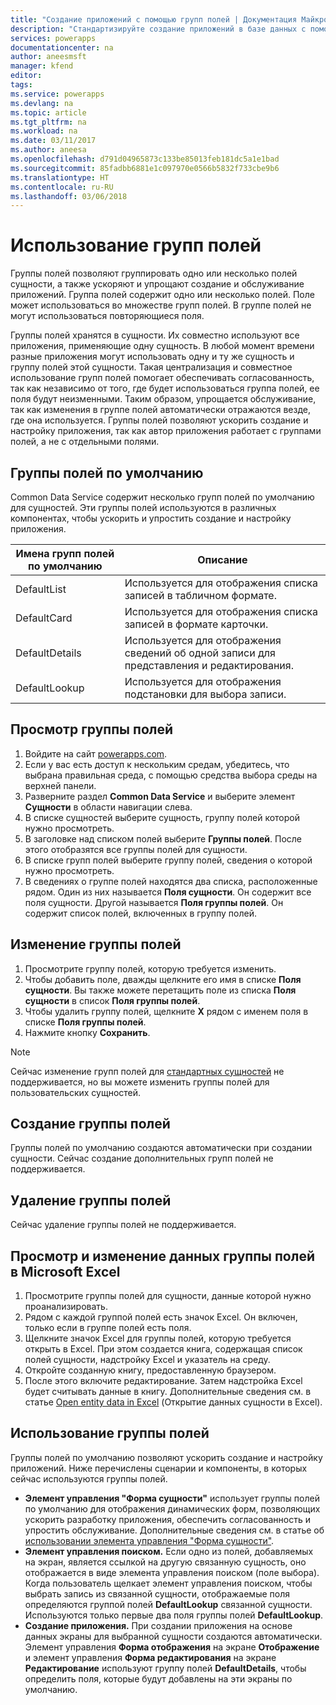 ```yaml
---
title: "Создание приложений с помощью групп полей | Документация Майкрософт"
description: "Стандартизируйте создание приложений в базе данных с помощью групп полей."
services: powerapps
documentationcenter: na
author: aneesmsft
manager: kfend
editor: 
tags: 
ms.service: powerapps
ms.devlang: na
ms.topic: article
ms.tgt_pltfrm: na
ms.workload: na
ms.date: 03/11/2017
ms.author: aneesa
ms.openlocfilehash: d791d04965873c133be85013feb181dc5a1e1bad
ms.sourcegitcommit: 85fadbb6881e1c097970e0566b5832f733cbe9b6
ms.translationtype: HT
ms.contentlocale: ru-RU
ms.lasthandoff: 03/06/2018
---
```

# <a name="use-field-groups"></a>Использование групп полей
Группы полей позволяют группировать одно или несколько полей сущности, а также ускоряют и упрощают создание и обслуживание приложений. Группа полей содержит одно или несколько полей. Поле может использоваться во множестве групп полей. В группе полей не могут использоваться повторяющиеся поля.

Группы полей хранятся в сущности. Их совместно используют все приложения, применяющие одну сущность. В любой момент времени разные приложения могут использовать одну и ту же сущность и группу полей этой сущности. Такая централизация и совместное использование групп полей помогает обеспечивать согласованность, так как независимо от того, где будет использоваться группа полей, ее поля будут неизменными. Таким образом, упрощается обслуживание, так как изменения в группе полей автоматически отражаются везде, где она используется. Группы полей позволяют ускорить создание и настройку приложения, так как автор приложения работает с группами полей, а не с отдельными полями.

## <a name="default-field-groups"></a>Группы полей по умолчанию
Common Data Service содержит несколько групп полей по умолчанию для сущностей. Эти группы полей используются в различных компонентах, чтобы ускорить и упростить создание и настройку приложения.

| Имена групп полей по умолчанию | Описание |
| --- | --- |
| DefaultList |Используется для отображения списка записей в табличном формате. |
| DefaultCard |Используется для отображения списка записей в формате карточки. |
| DefaultDetails |Используется для отображения сведений об одной записи для представления и редактирования. |
| DefaultLookup |Используется для отображения подстановки для выбора записи. |

## <a name="view-a-field-group"></a>Просмотр группы полей
1. Войдите на сайт [powerapps.com](https://web.powerapps.com).
2. Если у вас есть доступ к нескольким средам, убедитесь, что выбрана правильная среда, с помощью средства выбора среды на верхней панели.
3. Разверните раздел **Common Data Service** и выберите элемент **Сущности** в области навигации слева.
4. В списке сущностей выберите сущность, группу полей которой нужно просмотреть.
5. В заголовке над списком полей выберите **Группы полей**. После этого отобразятся все группы полей для сущности.
6. В списке групп полей выберите группу полей, сведения о которой нужно просмотреть.
7. В сведениях о группе полей находятся два списка, расположенные рядом. Один из них называется **Поля сущности**. Он содержит все поля сущности. Другой называется **Поля группы полей**. Он содержит список полей, включенных в группу полей.

## <a name="modify-a-field-group"></a>Изменение группы полей
1. Просмотрите группу полей, которую требуется изменить.
2. Чтобы добавить поле, дважды щелкните его имя в списке **Поля сущности**. Вы также можете перетащить поле из списка **Поля сущности** в список **Поля группы полей**.
3. Чтобы удалить группу полей, щелкните **X** рядом с именем поля в списке **Поля группы полей**.
4. Нажмите кнопку **Сохранить**.

> [!NOTE]
> Сейчас изменение групп полей для [стандартных сущностей](guided-learning/manage-data.yml#step-2) не поддерживается, но вы можете изменить группы полей для пользовательских сущностей.

## <a name="creating-a-field-group"></a>Создание группы полей
Группы полей по умолчанию создаются автоматически при создании сущности. Сейчас создание дополнительных групп полей не поддерживается.

## <a name="delete-a-field-group"></a>Удаление группы полей
Сейчас удаление группы полей не поддерживается.

## <a name="view-and-edit-field-group-data-in-microsoft-excel"></a>Просмотр и изменение данных группы полей в Microsoft Excel
1. Просмотрите группы полей для сущности, данные которой нужно проанализировать.
2. Рядом с каждой группой полей есть значок Excel. Он включен, только если в группе полей есть поля.
3. Щелкните значок Excel для группы полей, которую требуется открыть в Excel. При этом создается книга, содержащая список полей сущности, надстройку Excel и указатель на среду.
4. Откройте созданную книгу, предоставленную браузером.
5. После этого включите редактирование. Затем надстройка Excel будет считывать данные в книгу. Дополнительные сведения см. в статье [Open entity data in Excel](data-platform-interactive-excel.md) (Открытие данных сущности в Excel).

## <a name="field-group-usage"></a>Использование группы полей
Группы полей по умолчанию позволяют ускорить создание и настройку приложений. Ниже перечислены сценарии и компоненты, в которых сейчас используются группы полей.

* **Элемент управления "Форма сущности"** использует группы полей по умолчанию для отображения динамических форм, позволяющих ускорить разработку приложения, обеспечить согласованность и упростить обслуживание. Дополнительные сведения см. в статье об [использовании элемента управления "Форма сущности"](entity-form-control.md).
* **Элемент управления поиском.** Если одно из полей, добавляемых на экран, является ссылкой на другую связанную сущность, оно отображается в виде элемента управления поиском (поле выбора). Когда пользователь щелкает элемент управления поиском, чтобы выбрать запись из связанной сущности, отображаемые поля определяются группой полей **DefaultLookup** связанной сущности. Используются только первые два поля группы полей **DefaultLookup**.
* **Создание приложения.** При создании приложения на основе данных экраны для выбранной сущности создаются автоматически. Элемент управления **Форма отображения** на экране **Отображение** и элемент управления **Форма редактирования** на экране **Редактирование** используют группу полей **DefaultDetails**, чтобы определить поля, которые будут добавлены на эти экраны по умолчанию.

